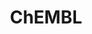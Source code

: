 ---
bigquery: https://console.cloud.google.com/bigquery?p=patents-public-data&d=ebi_chembl&page=dataset
citation: '"The ChEMBL database in 2017." Anna Gaulton, Anne Hersey, Michał Nowotka,
  A Patrícia Bento, Jon Chambers, David Mendez, Prudence Mutowo, Francis Atkinson,
  Louisa J Bellis, Elena Cibrián-Uhalte, Mark Davies, Nathan Dedman, Anneli Karlsson,
  María Paula Magariños, John P Overington, George Papadatos, Ines Smit, Andrew R
  Leach Nucleic acids Research (2017) 45 (Database Issue), D945-D954'
contributors: European Bioinformatics Institute
cost: None
description: ChEMBL Data is a manually curated database of small molecules used in
  drug discovery, including information about existing patented drugs.
documentation: 'schema: https://www.ebi.ac.uk/chembl/db_schema


  '
last_edit: Mon, 04 Apr 2022 19:07:30 GMT
location: https://console.cloud.google.com/marketplace/product/google_patents_public_datasets/chembl
maintained_by: EMBL-EBI, an outstation of European Molecular Biology Laboratory
related_publications: '

  ChEMBL: towards direct deposition of bioassay data.


  Mendez D, Gaulton A, Bento AP, Chambers J, De Veij M, Félix E, Magariños MP, Mosquera
  JF, Mutowo P, Nowotka M, Gordillo-Marañón M, Hunter F, Junco L, Mugumbate G, Rodriguez-Lopez
  M, Atkinson F, Bosc N, Radoux CJ, Segura-Cabrera A, Hersey A, Leach AR.


  — Nucleic Acids Res. 2019; 47(D1):D930-D940. doi: 10.1093/nar/gky1075

  '
schema_fields: '[''hrac_code'', ''as_id'', ''bao_format'', ''frac_class_id'', ''set_name'',
  ''bei'', ''protein_class_desc'', ''cell_source_tax_id'', ''cell_source_tissue'',
  ''formulation_id'', ''src_assay_id'', ''mecref_id'', ''uberon_id'', ''homologue'',
  ''assay_param_id'', ''efo_id'', ''drug_substance_flag'', ''standard_flag'', ''relationship_type'',
  ''pathway_key'', ''natural_product'', ''ad_type'', ''frac_code'', ''sequence_md5sum'',
  ''cx_most_bpka'', ''source_domain_id'', ''withdrawn_country'', ''l4'', ''cell_name'',
  ''component_id'', ''isoform'', ''site_residues'', ''doi'', ''ass_cls_map_id'', ''rgid'',
  ''standard_units'', ''aspect'', ''company'', ''active_ingredient'', ''syn_type'',
  ''le'', ''atc_code'', ''assay_desc'', ''ingredient'', ''chebi_par_id'', ''patent_use_code'',
  ''warnref_id'', ''drugind_id'', ''assay_tissue'', ''met_comment'', ''updated_on'',
  ''journal'', ''protein_class_id'', ''num_alerts'', ''doc_type'', ''black_box_warning'',
  ''disease_efficacy'', ''tbl'', ''creation_date'', ''definition'', ''ref_url'', ''heavy_atoms'',
  ''comp_class_id'', ''acd_most_apka'', ''lle'', ''normal_range_max'', ''assay_subcellular_fraction'',
  ''target_type'', ''curation_comment'', ''cx_logd'', ''hba'', ''sei'', ''publication_number'',
  ''nda_type'', ''max_phase'', ''go_id'', ''published_type'', ''innovator_company'',
  ''who_extra'', ''cl_lincs_id'', ''rtb'', ''target_mapping'', ''polymer_flag'', ''stem'',
  ''level5'', ''tax_id'', ''warning_class'', ''synonyms'', ''uo_units'', ''predbind_id'',
  ''parent_molregno'', ''indication_class'', ''mec_id'', ''standard_text_value'',
  ''oc_id'', ''version'', ''num_lipinski_ro5_violations'', ''short_name'', ''direct_interaction'',
  ''stem_class'', ''acd_most_bpka'', ''level4_description'', ''pathway_id'', ''cell_description'',
  ''class_type'', ''alert_id'', ''usan_stem_id'', ''assay_test_type'', ''annotation'',
  ''l8'', ''alert_set_id'', ''major_class'', ''mc_organism'', ''parameter_value'',
  ''pchembl_value'', ''domain_id'', ''usan_substem'', ''relationship_desc'', ''warning_type'',
  ''standard_relation'', ''mesh_heading'', ''targcomp_id'', ''domain_description'',
  ''site_name'', ''mol_irac_id'', ''published_units'', ''published_relation'', ''sitecomp_id'',
  ''name'', ''warning_id'', ''cellosaurus_id'', ''active_molregno'', ''assay_category'',
  ''organism'', ''metabolite_record_id'', ''record_id'', ''ddd_units'', ''canonical_smiles'',
  ''compd_id'', ''warning_year'', ''mol_frac_id'', ''met_id'', ''ref_id'', ''cell_ontology_id'',
  ''last_page'', ''parent_go_id'', ''full_molformula'', ''mw_freebase'', ''src_compound_id'',
  ''bao_id'', ''protein_class_synonym'', ''prod_pat_id'', ''enzyme_tid'', ''level2_description'',
  ''pubmed_id'', ''relationship'', ''prediction_method'', ''idx'', ''volume'', ''compsyn_id'',
  ''dosed_ingredient'', ''ddd_value'', ''first_page'', ''acd_logp'', ''metref_id'',
  ''warning_description'', ''species_group_flag'', ''cpd_str_alert_id'', ''upper_value'',
  ''curated_by'', ''aidx'', ''ref_type'', ''withdrawn_reason'', ''tid'', ''log_id'',
  ''max_phase_for_ind'', ''product_id'', ''clo_id'', ''assay_cell_type'', ''withdrawn_flag'',
  ''relation'', ''topical'', ''job_id'', ''patent_expire_date'', ''route'', ''path'',
  ''indref_id'', ''structure_type'', ''hbd'', ''pref_name'', ''result_flag'', ''component_synonym'',
  ''value'', ''last_active'', ''ro3_pass'', ''hbd_lipinski'', ''source'', ''usan_stem_definition'',
  ''sequence'', ''description'', ''l5'', ''mechanism_of_action'', ''binding_site_comment'',
  ''level2'', ''doc_id'', ''strength'', ''l6'', ''level1'', ''activity_count'', ''l2'',
  ''mw_monoisotopic'', ''num_ro5_violations'', ''assay_id'', ''updated_by'', ''standard_inchi'',
  ''oral'', ''warning_country'', ''end_position'', ''withdrawn_class'', ''start_position'',
  ''data_validity_comment'', ''patent_no'', ''status'', ''mutation'', ''approval_date'',
  ''standard_inchi_key'', ''cx_logp'', ''assay_class_id'', ''l3'', ''text_value'',
  ''mc_target_accession'', ''entity_id'', ''activity_comment'', ''units'', ''first_in_class'',
  ''entity_type'', ''caloha_id'', ''level3'', ''chembl_id'', ''action_type'', ''molregno'',
  ''level1_description'', ''mol_atc_id'', ''dosage_form'', ''aromatic_rings'', ''accession'',
  ''therapeutic_flag'', ''db_source'', ''cell_id'', ''parent_type'', ''ddd_admr'',
  ''type'', ''actsm_id'', ''usan_stem'', ''hba_lipinski'', ''mc_target_name'', ''molecular_mechanism'',
  ''level3_description'', ''subgroup'', ''assay_strain'', ''inorganic_flag'', ''cidx'',
  ''molecule_type'', ''component_type'', ''drug_record_id'', ''l1'', ''assay_source'',
  ''trade_name'', ''comp_go_id'', ''tid_fixed'', ''mechanism_comment'', ''variant_id'',
  ''src_id'', ''normal_range_min'', ''irac_code'', ''biocomp_id'', ''who_name'', ''compound_key'',
  ''confidence_score'', ''ridx'', ''standard_type'', ''mol_hrac_id'', ''usan_year'',
  ''site_id'', ''target_desc'', ''parenteral'', ''patent_id'', ''domain_name'', ''availability_type'',
  ''mc_tax_id'', ''prodrug'', ''bao_endpoint'', ''enzyme_name'', ''first_approval'',
  ''orig_description'', ''assay_type'', ''country'', ''alert_name'', ''mesh_id'',
  ''issue'', ''db_version'', ''assay_tax_id'', ''confidence'', ''molecular_species'',
  ''delist_flag'', ''level4'', ''ddd_comment'', ''research_stem'', ''standard_upper_value'',
  ''l7'', ''comments'', ''stat'', ''drug_product_flag'', ''molsyn_id'', ''class_level'',
  ''potential_duplicate'', ''src_description'', ''label'', ''qed_weighted'', ''downgraded'',
  ''related_tid'', ''irac_class_id'', ''mc_target_type'', ''priority'', ''helm_notation'',
  ''efo_term'', ''year'', ''cx_most_apka'', ''substrate_record_id'', ''domain_type'',
  ''withdrawn_year'', ''published_value'', ''compound_name'', ''co_stem_id'', ''alogp'',
  ''res_stem_id'', ''std_act_id'', ''chirality'', ''tissue_id'', ''parent_id'', ''src_short_name'',
  ''ddd_id'', ''toid'', ''activity_id'', ''hrac_class_id'', ''applicant_full_name'',
  ''standard_value'', ''selectivity_comment'', ''previous_company'', ''qudt_units'',
  ''smarts'', ''title'', ''psa'', ''assay_organism'', ''met_conversion'', ''bto_id'',
  ''abstract'', ''cell_source_organism'', ''protclasssyn_id'', ''parameter_type'',
  ''submission_date'', ''full_mwt'', ''targrel_id'', ''ap_id'', ''authors'', ''molfile'',
  ''smid'', ''acd_logd'']'
shortname: chembl
tags:
- biotechnology
- health
- chemical
- bioinformatics
- medical
terms_of_use: CC BY-SA 3.0
title: ChEMBL
uuid: e232a192-965c-4ec9-904c-155b6dfe56c5
---